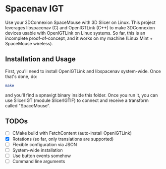 # Spacenav IGT #

Use your 3DConnexion SpaceMouse with 3D Slicer on Linux.
This project leverages libspacenav (C) and OpenIGTLink (C++) to make 3DConnexion devices
usable with OpenIGTLink on Linux systems.
So far, this is an incomplete proof-of-concept, and it works on my machine (Linux Mint + SpaceMouse wireless).


## Installation and Usage ##

First, you'll need to install OpenIGTLink and libspacenav system-wide.
Once that's done, do:

```bash
make
```

and you'll find a spnavigt binary inside this folder.
Once you run it, you can use SlicerIGT (module SlicerIGTIF) to connect and receive a
transform called "SpaceMouse".


## TODOs ##

* [ ] CMake build with FetchContent (auto-install OpenIGTLink)
* [x] Rotations (so far, only translations are supported)
* [ ] Flexible configuration via JSON
* [ ] System-wide installation
* [ ] Use button events somehow
* [ ] Command line arguments